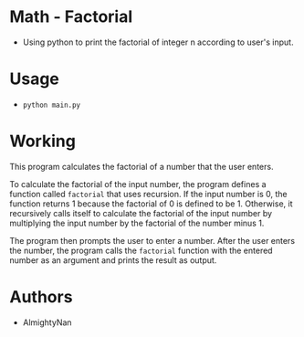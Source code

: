 # Math - Factorial
- Using python to print the factorial of integer n according to user's input.

# Usage
- ```python main.py```

# Working
This program calculates the factorial of a number that the user enters.

To calculate the factorial of the input number, the program defines a function called `factorial` that uses recursion. If the input number is 0, the function returns 1 because the factorial of 0 is defined to be 1. Otherwise, it recursively calls itself to calculate the factorial of the input number by multiplying the input number by the factorial of the number minus 1.

The program then prompts the user to enter a number. After the user enters the number, the program calls the `factorial` function with the entered number as an argument and prints the result as output.

# Authors
- AlmightyNan